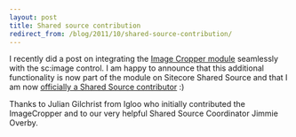 ```yaml
---
layout: post
title: Shared source contribution
redirect_from: /blog/2011/10/shared-source-contribution/
---
```


I recently did a post on integrating the [Image Cropper module](http://trac.sitecore.net/ImageCropper) seamlessly with the sc:image control. I am happy to announce that this additional functionality is now part of the module on Sitecore Shared Source and that I am now&nbsp;[officially a Shared Source contributor](http://trac.sitecore.net/ImageCropper/changeset/5) :)

Thanks to&nbsp;Julian Gilchrist from Igloo who initially contributed the ImageCropper and to our very helpful Shared Source Coordinator Jimmie Overby.